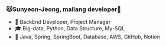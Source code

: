 ### 🐱Sunyeon-Jeong, mallang developer🐰
- 🎀 BackEnd Developer, Project Manager
- 🎓 Big-data, Python, Data Structure, My-SQL
- 🌈 Java, Spring, SpringBoot, Database, AWS, GitHub, Notion
